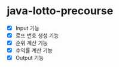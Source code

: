 # java-lotto-precourse

- [x] Input 기능
- [x] 로또 번호 생성 기능
- [x] 순위 계산 기능
- [x] 수익률 계산 기능
- [x] Output 기능
